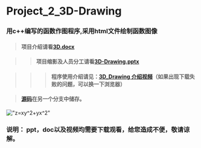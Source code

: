 # Project_2_3D-Drawing
### 用c++编写的函数作图程序,采用html文件绘制函数图像   
  
  
> #### 项目介绍请看[3D.docx](https://github.com/Tommy307/Pro2_3D_Drawing/blob/master/3D.docx)

>> #### 项目缩影及人员分工请看[3D-Drawing.pptx](https://github.com/Tommy307/Pro2_3D_Drawing/blob/master/函数作图程序介绍.pptx)

>>> #### 程序使用介绍请见：[3D_Drawing 介绍视频](https://github.com/Tommy307/Pro2_3D_Drawing/blob/master/3D_Drawing%20介绍视频.mp4)（如果出现下载失败的问题，可以换一下浏览器）

>#### [源码](https://github.com/Tommy307/Pro2_3D_Drawing/blob/zlsteven-patch-1/3D-Drawing源码)在另一个分支中储存。   

!["z=x*y^2+y*x^2"](https://raw.githubusercontent.com/Tommy307/Pro2_3D_Drawing/master/%E5%B1%8F%E5%B9%95%E6%88%AA%E5%9B%BE(165).png "完成的函数图像示例")  

  
    
 
### **说明：** ppt，doc以及视频均需要下载观看，给您造成不便，敬请谅解。
